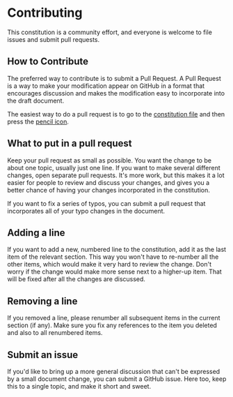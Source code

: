 # Contributing

This constitution is a community effort, and everyone is welcome to file issues and submit pull requests.

## How to Contribute

The preferred way to contribute is to submit a Pull Request. A Pull Request is a way to make your modification appear on GitHub in a format that encourages discussion and makes the modification easy to incorporate into the draft document.

The easiest way to do a pull request is to go to the [constitution file](https://github.com/thiesa/thiesa/blob/master/constitution.md) and then press the [pencil icon](https://help.github.com/articles/editing-files-in-another-user-s-repository/).

## What to put in a pull request

Keep your pull request as small as possible. You want the change to be about one topic, usually just one line. If you want to make several different changes, open separate pull requests. It's more work, but this makes it a lot easier for people to review and discuss your changes, and gives you a better chance of having your changes incorporated in the constitution.

If you want to fix a series of typos, you can submit a pull request that incorporates all of your typo changes in the document.

## Adding a line

If you want to add a new, numbered line to the constitution, add it as the last item of the relevant section. This way you won't have to re-number all the other items, which would make it very hard to review the change. Don't worry if the change would make more sense next to a higher-up item. That will be fixed after all the changes are discussed.

## Removing a line

If you removed a line, please renumber all subsequent items in the current section (if any). Make sure you fix any references to the item you deleted and also to all renumbered items.

## Submit an issue

If you'd like to bring up a more general discussion that can't be expressed by a small document change, you can submit a GitHub issue. Here too, keep this to a single topic, and make it short and sweet.